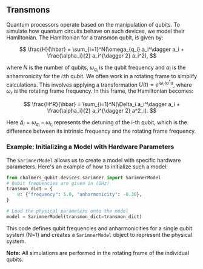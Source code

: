 ## Transmons

Quantum processors operate based on the manipulation of qubits. To simulate how quantum circuits behave on such devices, we model their Hamiltonian. The Hamiltonian for a transmon qubit, is given by:

$$
\frac{H}{\hbar} = \sum_{i=1}^N(\omega_{q_i} a_i^\dagger a_i + \frac{\alpha_i}{2} a_i^{\dagger 2} a_i^2),
$$

where $N$ is the number of qubits, $\omega_{q_i}$ is the qubit frequency and $\alpha_i$ is the anhamronicity for the $i$:th qubit. We often work in a rotating frame to simplify calculations. This involves applying a transformation $U(t) = e^{i\omega_r t a^\dagger a}$, where $\omega_r$ is the rotating frame frequency. In this frame, the Hamiltonian becomes:

$$
\frac{H^R}{\hbar} = \sum_{i=1}^N(\Delta_i a_i^\dagger a_i + \frac{\alpha_i}{2} a_i^{\dagger 2} a^2_i).
$$

Here $\Delta_i = \omega_{q_i} - \omega_{r_i}$ represents the detuning of the i-th qubit, which is the difference between its intrinsic frequency and the rotating frame frequency.

### Example: Initializing a Model with Hardware Parameters

The `SarimnerModel` allows us to create a model with specific hardware parameters. Here's an example of how to initialize such a model:

```python
from chalmers_qubit.devices.sarimner import SarimnerModel
# Qubit frequencies are given in (GHz)
transmon_dict = {
    0: {"frequency": 5.0, "anharmonicity": -0.30},
}

# Load the physical parameters onto the model
model = SarimnerModel(transmon_dict=transmon_dict)
```

This code defines qubit frequencies and anharmonicities for a single qubit system (N=1) and creates a `SarimnerModel` object to represent the physical system.

**Note:** All simulations are performed in the rotating frame of the individual qubits.
